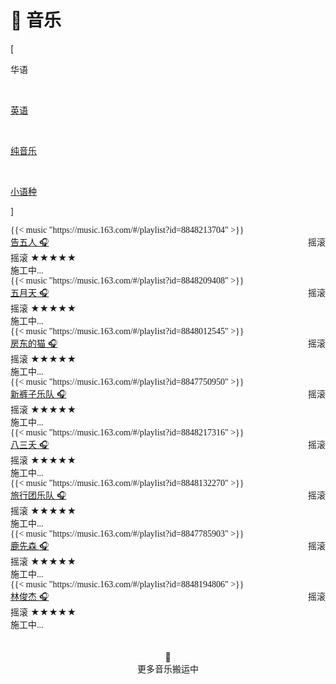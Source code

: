 # 🎹 音乐


<div class="nav-tab">
  <p class="bord">[</p>
  <p class="now">华语</p>&nbsp;
  <a href="../music-en"><p class="not">英语</p></a>&nbsp;
  <a href="../music-light"><p class="not">纯音乐</p></a>&nbsp;
  <a href="../music-other"><p class="not">小语种</p></a>
  <p class="bord">]</p>
</div>

<div class="culture-list" cover-src="" json-src="books.json">
  <div class="media-music">
    <!-- <div class="media-meta"> -->
      <div class="media-meta-item-music intro"><font face="LXGW WenKai Screen">
        {{< music "https://music.163.com/#/playlist?id=8848213704" >}}</font>
      </div> 
    <!-- </div> -->
  </div>
  <div class="media-music">
    <div class="media-meta">
      <div class="media-meta-item title"><a href="">告五人 🎧</a><span style="float:right;font-weight:400">摇滚</span></div>
      <div class="media-meta-item">
        <span class="author">摇滚</span>
        <span class="star-score">★★★★★</span>
      </div>
      <div class="media-meta-item-music intro"><font face="LXGW WenKai Screen">施工中...</font></div> 
    </div>
  </div>
  <div class="media-music">
    <!-- <div class="media-meta"> -->
      <div class="media-meta-item-music intro"><font face="LXGW WenKai Screen">
        {{< music "https://music.163.com/#/playlist?id=8848209408" >}}</font>
      </div> 
    <!-- </div> -->
  </div>
  <div class="media-music">
    <div class="media-meta">
      <div class="media-meta-item title"><a href="">五月天 🎧</a><span style="float:right;font-weight:400">摇滚</span></div>
      <div class="media-meta-item">
        <span class="author">摇滚</span>
        <span class="star-score">★★★★★</span>
      </div>
      <div class="media-meta-item-music intro"><font face="LXGW WenKai Screen">施工中...</font></div> 
    </div>
  </div>
  <div class="media-music">
    <!-- <div class="media-meta"> -->
      <div class="media-meta-item-music intro"><font face="LXGW WenKai Screen">
        {{< music "https://music.163.com/#/playlist?id=8848012545" >}}</font>
      </div> 
    <!-- </div> -->
  </div>
  <div class="media-music">
    <div class="media-meta">
      <div class="media-meta-item title"><a href="">房东的猫 🎧</a><span style="float:right;font-weight:400">摇滚</span></div>
      <div class="media-meta-item">
        <span class="author">摇滚</span>
        <span class="star-score">★★★★★</span>
      </div>
      <div class="media-meta-item-music intro"><font face="LXGW WenKai Screen">施工中...</font></div> 
    </div>
  </div>
  <div class="media-music">
    <!-- <div class="media-meta"> -->
      <div class="media-meta-item-music intro"><font face="LXGW WenKai Screen">
        {{< music "https://music.163.com/#/playlist?id=8847750950" >}}</font>
      </div> 
    <!-- </div> -->
  </div>
  <div class="media-music">
    <div class="media-meta">
      <div class="media-meta-item title"><a href="">新裤子乐队 🎧</a><span style="float:right;font-weight:400">摇滚</span></div>
      <div class="media-meta-item">
        <span class="author">摇滚</span>
        <span class="star-score">★★★★★</span>
      </div>
      <div class="media-meta-item-music intro"><font face="LXGW WenKai Screen">施工中...</font></div> 
    </div>
  </div>
  <div class="media-music">
    <!-- <div class="media-meta"> -->
      <div class="media-meta-item-music intro"><font face="LXGW WenKai Screen">
        {{< music "https://music.163.com/#/playlist?id=8848217316" >}}</font>
      </div> 
    <!-- </div> -->
  </div>
  <div class="media-music">
    <div class="media-meta">
      <div class="media-meta-item title"><a href="">八三夭 🎧</a><span style="float:right;font-weight:400">摇滚</span></div>
      <div class="media-meta-item">
        <span class="author">摇滚</span>
        <span class="star-score">★★★★★</span>
      </div>
      <div class="media-meta-item-music intro"><font face="LXGW WenKai Screen">施工中...</font></div> 
    </div>
  </div>
  <div class="media-music">
    <!-- <div class="media-meta"> -->
      <div class="media-meta-item-music intro"><font face="LXGW WenKai Screen">
        {{< music "https://music.163.com/#/playlist?id=8848132270" >}}</font>
      </div> 
    <!-- </div> -->
  </div>
  <div class="media-music">
    <div class="media-meta">
      <div class="media-meta-item title"><a href="">旅行团乐队 🎧</a><span style="float:right;font-weight:400">摇滚</span></div>
      <div class="media-meta-item">
        <span class="author">摇滚</span>
        <span class="star-score">★★★★★</span>
      </div>
      <div class="media-meta-item-music intro"><font face="LXGW WenKai Screen">施工中...</font></div> 
    </div>
  </div>
  <div class="media-music">
    <!-- <div class="media-meta"> -->
      <div class="media-meta-item-music intro"><font face="LXGW WenKai Screen">
        {{< music "https://music.163.com/#/playlist?id=8847785903" >}}</font>
      </div> 
    <!-- </div> -->
  </div>
  <div class="media-music">
    <div class="media-meta">
      <div class="media-meta-item title"><a href="">鹿先森 🎧</a><span style="float:right;font-weight:400">摇滚</span></div>
      <div class="media-meta-item">
        <span class="author">摇滚</span>
        <span class="star-score">★★★★★</span>
      </div>
      <div class="media-meta-item-music intro"><font face="LXGW WenKai Screen">施工中...</font></div> 
    </div>
  </div>
  <div class="media-music">
    <!-- <div class="media-meta"> -->
      <div class="media-meta-item-music intro"><font face="LXGW WenKai Screen">
        {{< music "https://music.163.com/#/playlist?id=8848194806" >}}</font>
      </div> 
    <!-- </div> -->
  </div>
  <div class="media-music">
    <div class="media-meta">
      <div class="media-meta-item title"><a href="">林俊杰 🎧</a><span style="float:right;font-weight:400">摇滚</span></div>
      <div class="media-meta-item">
        <span class="author">摇滚</span>
        <span class="star-score">★★★★★</span>
      </div>
      <div class="media-meta-item-music intro"><font face="LXGW WenKai Screen">施工中...</font></div> 
    </div>
  </div>
</div>

<center><br><br>🔐<br>更多音乐搬运中</center>
